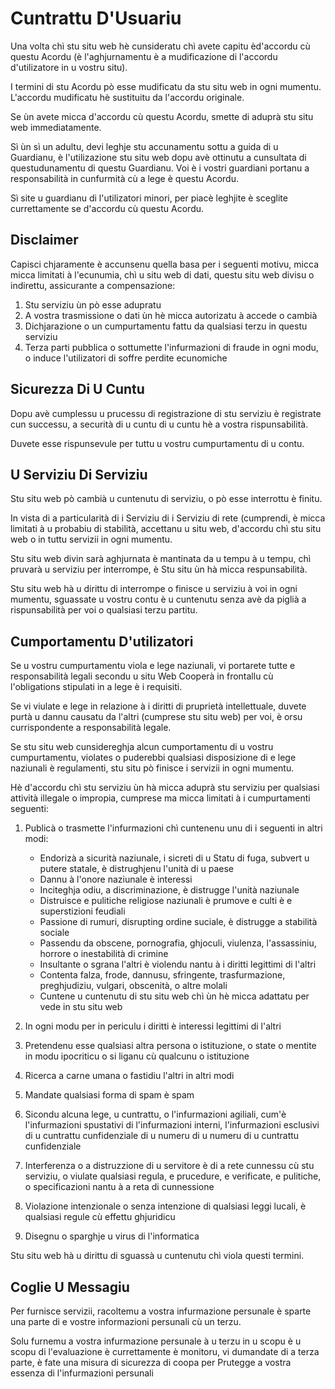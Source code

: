 # Cuntrattu D'Usuariu

Una volta chì stu situ web hè cunsideratu chì avete capitu è ​​d'accordu cù questu Acordu (è l'aghjurnamentu è a mudificazione di l'accordu d'utilizatore in u vostru situ).

I termini di stu Acordu pò esse mudificatu da stu situ web in ogni mumentu. L'accordu mudificatu hè sustituitu da l'accordu originale.

Se ùn avete micca d'accordu cù questu Acordu, smette di aduprà stu situ web immediatamente.

Sì ùn sì un adultu, devi leghje stu accunamentu sottu a guida di u Guardianu, è l'utilizazione stu situ web dopu avè ottinutu a cunsultata di questudunamentu di questu Guardianu. Voi è i vostri guardiani portanu a responsabilità in cunfurmità cù a lege è questu Acordu.

Sì site u guardianu di l'utilizatori minori, per piacè leghjite è sceglite currettamente se d'accordu cù questu Acordu.

## Disclaimer

Capisci chjaramente è accunsenu quella basa per i seguenti motivu, micca micca limitati à l'ecunumia, chì u situ web di dati, questu situ web divisu o indirettu, assicurante a compensazione:

1. Stu serviziu ùn pò esse adupratu
1. A vostra trasmissione o dati ùn hè micca autorizatu à accede o cambià
1. Dichjarazione o un cumpurtamentu fattu da qualsiasi terzu in questu serviziu
1. Terza parti pubblica o sottumette l'infurmazioni di fraude in ogni modu, o induce l'utilizatori di soffre perdite ecunomiche

## Sicurezza Di U Cuntu

Dopu avè cumplessu u prucessu di registrazione di stu serviziu è registrate cun successu, a securità di u cuntu di u cuntu hè a vostra rispunsabilità.

Duvete esse rispunsevule per tuttu u vostru cumpurtamentu di u contu.

## U Serviziu Di Serviziu

Stu situ web pò cambià u cuntenutu di serviziu, o pò esse interrottu è finitu.

In vista di a particularità di i Serviziu di i Serviziu di rete (cumprendi, è micca limitati à u probabiu di stabilità, accettanu u situ web, d'accordu chì stu situ web o in tuttu servizii in ogni mumentu.

Stu situ web divin sarà aghjurnata è mantinata da u tempu à u tempu, chì pruvarà u serviziu per interrompe, è Stu situ ùn hà micca respunsabilità.

Stu situ web hà u dirittu di interrompe o finisce u serviziu à voi in ogni mumentu, sguassate u vostru contu è u cuntenutu senza avè da piglià a rispunsabilità per voi o qualsiasi terzu partitu.

## Cumportamentu D'utilizatori

Se u vostru cumpurtamentu viola e lege naziunali, vi portarete tutte e responsabilità legali secondu u situ Web Cooperà in frontallu cù l'obligations stipulati in a lege è i requisiti.

Se vi viulate e lege in relazione à i diritti di pruprietà intellettuale, duvete purtà u dannu causatu da l'altri (cumprese stu situ web) per voi, è orsu currispondente a responsabilità legale.

Se stu situ web cunsidereghja alcun cumportamentu di u vostru cumpurtamentu, violates o puderebbi qualsiasi disposizione di e lege naziunali è regulamenti, stu situ pò finisce i servizii in ogni mumentu.

Hè d'accordu chì stu serviziu ùn hà micca aduprà stu serviziu per qualsiasi attività illegale o impropia, cumprese ma micca limitati à i cumpurtamenti seguenti:

1. Publicà o trasmette l'infurmazioni chì cuntenenu unu di i seguenti in altri modi:

   * Endorizà a sicurità naziunale, i sicreti di u Statu di fuga, subvert u putere statale, è distrughjenu l'unità di u paese
   * Dannu à l'onore naziunale è interessi
   * Inciteghja odiu, a discriminazione, è distrugge l'unità naziunale
   * Distruisce e pulitiche religiose naziunali è prumove e culti è e superstizioni feudiali
   * Passione di rumuri, disrupting ordine suciale, è distrugge a stabilità sociale
   * Passendu da obscene, pornografia, ghjoculi, viulenza, l'assassiniu, horrore o inestabilità di crimine
   * Insultante o sgrana l'altri è violendu nantu à i diritti legittimi di l'altri
   * Contenta falza, frode, dannusu, sfringente, trasfurmazione, preghjudiziu, vulgari, obscenità, o altre molali
   * Cuntene u cuntenutu di stu situ web chì ùn hè micca adattatu per vede in stu situ web

1. In ogni modu per in periculu i diritti è interessi legittimi di l'altri
1. Pretendenu esse qualsiasi altra persona o istituzione, o state o mentite in modu ipocriticu o si liganu cù qualcunu o istituzione
1. Ricerca a carne umana o fastidiu l'altri in altri modi
1. Mandate qualsiasi forma di spam è spam
1. Sicondu alcuna lege, u cuntrattu, o l'infurmazioni agiliali, cum'è l'infurmazioni spustativi di l'infurmazioni interni, l'infurmazioni esclusivi di u cuntrattu cunfidenziale di u numeru di u numeru di u cuntrattu cunfidenziale
1. Interferenza o a distruzzione di u servitore è di a rete cunnessu cù stu serviziu, o viulate qualsiasi regula, e prucedure, e verificate, e pulitiche, o specificazioni nantu à a reta di cunnessione
1. Violazione intenzionale o senza intenzione di qualsiasi leggi lucali, è qualsiasi regule cù effettu ghjuridicu
1. Disegnu o sparghje u virus di l'informatica

Stu situ web hà u dirittu di sguassà u cuntenutu chì viola questi termini.

## Coglie U Messagiu

Per furnisce servizii, racoltemu a vostra infurmazione persunale è sparte una parte di e vostre informazioni persunali cù un terzu.

Solu furnemu a vostra infurmazione persunale à u terzu in u scopu è u scopu di l'evaluazione è currettamente è monitoru, vi dumandate di a terza parte, è fate una misura di sicurezza di coopa per Prutegge a vostra essenza di l'infurmazioni persunali